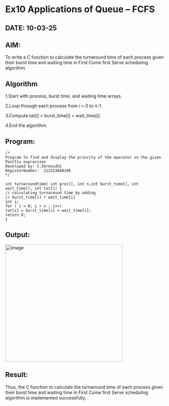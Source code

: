 # Ex10 Applications of Queue – FCFS
## DATE: 10-03-25
## AIM:
To write a C function to calculate the turnaround time of each process given their burst time and waiting time in First Come first Serve scheduling algorithm.
## Algorithm
1.Start with process, burst time, and waiting time arrays.

2.Loop through each process from i = 0 to n-1.

3.Compute tat[i] = burst_time[i] + wait_time[i].

4.End the algorithm.

## Program:
```
/*
Program to find and display the priority of the operator in the given Postfix expression
Developed by: C.Shrenidhi
RegisterNumber:  212223040196
*/

int turnaroundtime( int proc[], int n,int burst_time[], int wait_time[], int tat[]) {
// calculating turnaround time by adding
// burst_time[i] + wait_time[i]
int i;
for ( i = 0; i < n ; i++)
tat[i] = burst_time[i] + wait_time[i];
return 0;
}

```

## Output:

<img width="371" alt="image" src="https://github.com/user-attachments/assets/18064759-a674-4232-8247-cdc4092e1ac1" />




## Result:
Thus, the C function to calculate the turnaround time of each process given their burst time and waiting time in First Come first Serve scheduling algorithm is implemented successfully.
